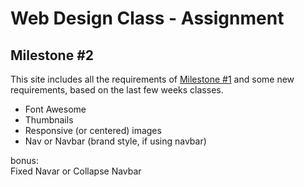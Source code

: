 # Web Design Class - Assignment

## Milestone #2  
This site includes all the requirements of [Milestone #1](bootstrap-basic-site.md) and some new requirements, based on the last few weeks classes.

- Font Awesome  
- Thumbnails  
- Responsive (or centered) images   
- Nav or Navbar (brand style, if using navbar)  

bonus:  
Fixed Navar or Collapse Navbar
 
